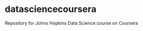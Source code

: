 datasciencecoursera
===================

Repository for Johns Hopkins Data Science course on Coursera
